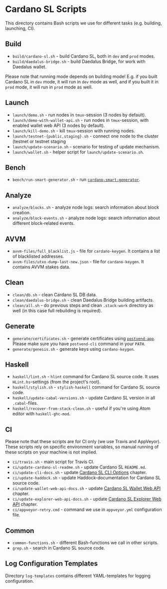 # Cardano SL Scripts

This directory contains Bash scripts we use for different tasks (e.g. building, launching, CI).

## Build

* `build/cardano-sl.sh` - build Cardano SL, both in `dev` and `prod` modes.
* `build/daedalus-bridge.sh` - build Daedalus Bridge, for work with Daedalus wallet.

Please note that running mode depends on building mode! E.g. if you built Cardano SL in `dev`
mode, it will run in `dev` mode as well, and if you built it in `prod` mode, it will run in
`prod` mode as well.

## Launch

* `launch/demo.sh` - run nodes in `tmux`-session (3 nodes by default).
* `launch/demo-with-wallet-api.sh` - run nodes in `tmux`-session, with enabled wallet web API (3 nodes by default).
* `launch/kill-demo.sh` - kill `tmux`-session with running nodes.
* `launch/testnet-{public,staging}.sh` - connect one node to the cluster (testnet or testnet staging
* `launch/update-scenario.sh` - scenario for testing of update mechanism.
* `launch/wallet.sh` - helper script for `launch/update-scenario.sh`.

## Bench

* `bench/run-smart-generator.sh` - run [`cardano-smart-generator`](https://cardanodocs.com/technical/cli-options/#cardano-smart-generator).

## Analyze

* `analyze/blocks.sh` - analyze node logs: search information about block creation.
* `analyze/block-events.sh` - analyze node logs: search information about different block-related events.

## AVVM

* `avvm-files/full_blacklist.js` - file for `cardano-keygen`. It contains a list of blacklisted addresses.
* `avvm-files/utxo-dump-last-new.json` - file for `cardano-keygen`. It contains AVVM stakes data.

## Clean

* `clean/db.sh` - clean Cardano SL DB data.
* `clean/daedalus-bridge.sh` - clean Daedalus Bridge building artifacts.
* `clean/all.sh` - do previous steps and clean `.stack-work` directory as well (in this case full rebuilding is required).

## Generate

* `generate/certificates.sh` - generate certificates using [`postvend-app`](https://github.com/input-output-hk/postvend-app). Please make sure you have `postvend-cli` command in your `PATH`.
* `generate/genesis.sh` - generate keys using `cardano-keygen`.

## Haskell

* `haskell/lint.sh` - `hlint` command for Cardano SL source code. It uses `HLint.hs`-settings (from the project's root).
* `haskell/stylish.sh` - `stylish-haskell` command for Cardano SL source code.
* `haskell/update-cabal-versions.sh` - update Cardano SL version in all `.cabal`-files.
* `haskell/recover-from-stack-clean.sh` - useful if you're using Atom editor with `haskell-ghc-mod`.

## CI

Please note that these scripts are for CI only (we use Travis and AppVeyor). These scripts rely on specific environment variables, so manual running of these scripts on your machine is not implied.

* `ci/travis.sh` - main script for Travis CI.
* `ci/update-cardano-sl-readme.sh` - update Cardano SL `README.md`.
* `ci/update-cli-docs.sh` - update [Cardano SL CLI Options](https://cardanodocs.com/technical/cli-options/) chapter.
* `ci/update-haddock.sh` - update Haddock-documentation for Cardano SL source code.
* `ci/update-wallet-web-api-docs.sh` - update [Cardano SL Wallet Web API](https://cardanodocs.com/technical/wallet/api/) chapter.
* `ci/update-explorer-web-api-docs.sh` - update [Cardano SL Explorer Web API](https://cardanodocs.com/technical/explorer/api/) chapter.
* `ci/appveyor-retry.cmd` - command we use in `appveyor.yml` configuration file.

## Common

* `common-functions.sh` - different Bash-functions we call in other scripts.
* `grep.sh` - search in Cardano SL source code.

## Log Configuration Templates

Directory `log-templates` contains different YAML-templates for logging configuration.

